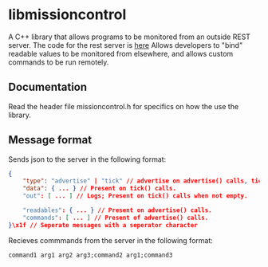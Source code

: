 # libmissioncontrol

A C++ library that allows programs to be monitored from an outside REST server. The code for the rest server is [here](https://github.com/andrew-bork/Mission-Control-Restful-Server)
Allows developers to "bind" readable values to be monitored from elsewhere, and allows custom commands to be run remotely.

## Documentation

Read the header file missioncontrol.h for specifics on how the use the library.

## Message format

Sends json to the server in the following format:
```json
{
    "type": "advertise" | "tick" // advertise on advertise() calls, tick on tick() calls,
    "data": { ... } // Present on tick() calls.
    "out": [ ... ] // Logs; Present on tick() calls when not empty.

    "readables": { ... } // Present on advertise() calls.
    "commands": [ ... ] // Present of advertise() calls.
}\x1f // Seperate messages with a seperator character
```

Recieves commmands from the server in the following format:
```
command1 arg1 arg2 arg3;command2 arg1;command3
```